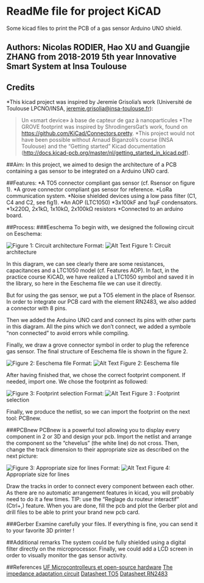 # ReadMe file for project KiCAD
Some kicad files to print the PCB of a gas sensor Arduino UNO shield.

## Authors: Nicolas RODIER, Hao XU and Guangjie ZHANG from 2018-2019 5th year Innovative Smart System at Insa Toulouse

## Credits
*This kicad project was inspired by Jeremie Grisolia’s work (Université de Toulouse LPCNO/INSA, jeremie.grisolia@insa-toulouse.fr): 
>Un «smart device» à base de capteur de gaz à nanoparticules 
*The GROVE footprint was inspired by ShrodingersGat’s work, found on https://github.com/KiCad/Connectors.pretty.
*This project would not have been possible without Arnaud Biganzoli’s course (INSA Toulouse) and the “Getting started” Kicad documentation (http://docs.kicad-pcb.org/master/nl/getting_started_in_kicad.pdf).

##Aim: 
In this project, we aimed to design the architecture of a PCB containing a gas sensor to be integrated on a Arduino UNO card. 

##Features:
*A TO5 connector compliant gas sensor (cf. Rsensor on figure 1). 
*A grove connector compliant gas sensor for reference.
*LoRa communication system.
*Noise shielded devices using a low pass filter (C1, C4 and C2, see fig1).
*An AOP (LTC1050)
*3x100kF and 1xµF condensators.
*1x220Ω, 2x1kΩ, 1x10kΩ, 2x100kΩ resistors
*Connected to an arduino board.

##Process:
###Eeschema
To begin with, we designed the following circuit on Eeschema:

![Figure 1:  Circuit architecture](/images/Figure1.png)
Format: ![Alt Text](url)
Figure 1:  Circuit architecture

In this diagram, we can see clearly there are some resistances, capacitances and a LTC1050 model (cf. Features AOP). In fact, in the practice course KiCAD, we have realized a LTC1050 symbol and saved it in the library, so here in the Eeschema file we can use it directly. 

But for using the gas sensor, we put a TO5 element in the place of Rsensor. In order to integrate our PCB card with the element RN2483, we also added a connector with 8 pins.

Then we added the Arduino UNO card and connect its pins with other parts in this diagram. All the pins which we don’t connect, we added a symbole “non connected” to avoid errors while compiling. 

Finally, we draw a grove connector symbol in order to plug the reference gas sensor. The final structure of Eeschema file is shown in the figure 2.

![Figure 2:  Eeschema file](/images/Figure2.png)
Format: ![Alt Text](url)
Figure 2: Eeschema file

After having finished that, we chose the correct footprint component. If needed, import one. We chose the footprint as followed:

![Figure 3:  Footprint selection](/images/Figure3.png)
Format: ![Alt Text](url)
Figure 3 : Footprint selection

Finally, we produce the netlist, so we can import the footprint on the next tool: PCBnew.

###PCBnew
PCBnew is a powerful tool allowing you to display every component in 2 or 3D and design your pcb. Import the netlist and arrange the component so the “chevelus” (the white line) do not cross. Then, change the track dimension to their appropriate size as described on the next picture:

![Figure 3:  Appropriate size for lines](/images/Figure4.png)
Format: ![Alt Text](url)
Figure 4: Appropriate size for lines

Draw the tracks in order to connect every component between each other. As there are no automatic arrangement features in kicad, you will probably need to do it a few times. TIP: use the “Reglage du routeur interactif” (Ctrl+,) feature. When you are done, fill the pcb and plot the Gerber plot and drill files to be able to print your brand new pcb card.

###Gerber
Examine carefully your files. If everything is fine, you can send it to your favorite 3D printer !

##Additional remarks
The system could be fully shielded using a digital filter directly on the microprocessor. Finally, we could add a LCD screen in order to visually monitor the gas sensor activity. 

##References
[UF Microcontrolleurs et open-source hardware](https://moodle.insa-toulouse.fr/course/view.php?id=494)
[The impedance adaptation circuit](https://moodle.insa-toulouse.fr/pluginfile.php/70769/mod_resource/content/1/The_impedance_adaptation_circuit.pdf)
[Datasheet TO5](https://docs-emea.rs-online.com/webdocs/0f9e/0900766b80f9e51c.pdf)
[Datasheet RN2483](http://ww1.microchip.com/downloads/en/DeviceDoc/50002346C.pdf)


